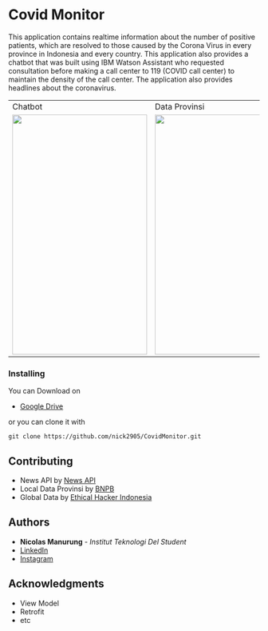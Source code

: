 # Covid Monitor

This application contains realtime information about the number of positive patients, which are resolved to those caused by the Corona Virus in every province in Indonesia and every country. This application also provides a chatbot that was built using IBM Watson Assistant who requested consultation before making a call center to 119 (COVID call center) to maintain the density of the call center. The application also provides headlines about the coronavirus.

<table>
  <tr>
    <td>Chatbot</td>
     <td>Data Provinsi</td>
     <td>Home Page</td>
  </tr>
  <tr>
    <td><img src="https://github.com/nick2905/CovidMonitor/blob/master/assets/WhatsApp%20Image%202020-04-09%20at%2014.31.46%20(1).jpeg" width=270 height=480></td>
    <td><img src="https://github.com/nick2905/CovidMonitor/blob/master/assets/WhatsApp%20Image%202020-04-09%20at%2014.31.46%20(2).jpeg" width=270 height=480></td>
    <td><img src="https://github.com/nick2905/CovidMonitor/blob/master/assets/WhatsApp%20Image%202020-04-09%20at%2014.31.46.jpeg" width=270 height=480></td>
  </tr>
 </table>

### Installing

You can Download on

* [Google Drive](https://drive.google.com/open?id=1GQT21WuV3VXyNmiPDoMi6rkpg8eGHhd6) 

or you can clone it with

```
git clone https://github.com/nick2905/CovidMonitor.git
```

## Contributing

* News API by [News API](https://newsapi.org/)
* Local Data Provinsi by [BNPB](http://covid19.bnpb.go.id/)
* Global Data by [Ethical Hacker Indonesia](https://kawalcorona.com/api/)

## Authors

* **Nicolas Manurung** - *Institut Teknologi Del Student* 
* [LinkedIn](https://www.linkedin.com/in/nicolas-manurung-263204190/)
* [Instagram](https://www.instagram.com/nicolasmanurung/)


## Acknowledgments

* View Model
* Retrofit
* etc

